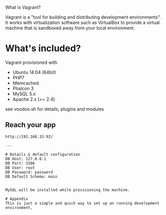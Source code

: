 What is Vagrant?

Vagrant is a "tool for building and distributing development environments". It works with virtualization software such as VirtualBox to provide a virtual machine that is sandboxed away from your local environment.




# What's included?
Vagrant provisioned with
* Ubuntu 14.04 (64bit)
* PHP7 
* Memcached
* Phalcon 3
* MySQL 5.x
* Apache 2.x (>= 2.4)
  
see voodoo.sh for details, plugins and modules


## Reach your app
```
http://192.168.33.92/

---

# Details & default configuration
DB Host: 127.0.0.1  
DB Port: 3306  
DB User: root  
DB Password: password  
DB Default Schema: main  


MySQL will be installed while provisioning the machine.  

# Appendix
This is just a simple and quick way to set up an running development environment,  
